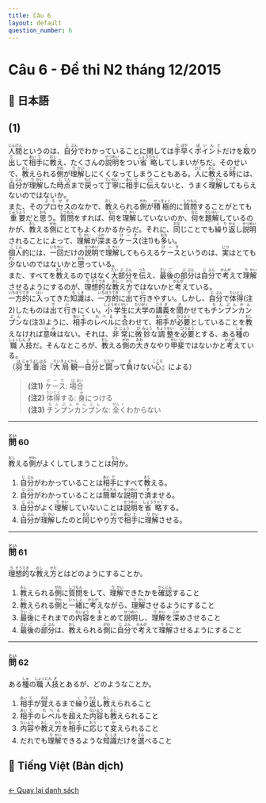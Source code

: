```yaml
---
title: Câu 6
layout: default
question_number: 6
---
```


# Câu 6 - Đề thi N2 tháng 12/2015
## 📖 日本語
## (1)  
<ruby>人<rt>にん</rt></ruby><ruby>間<rt>げん</rt></ruby>というのは、<ruby>自<rt>じ</rt></ruby><ruby>分<rt>ぶん</rt></ruby>でわかっていることに関しては<ruby>手<rt>て</rt></ruby><ruby>早<rt>ばや</rt></ruby>く<ruby>ポイント<rt>ぽいんと</rt></ruby>だけを<ruby>取<rt>と</rt></ruby>り<ruby>出<rt>だ</rt></ruby>して<ruby>相<rt>あい</rt></ruby><ruby>手<rt>て</rt></ruby>に<ruby>教<rt>おし</rt></ruby>え、たくさんの<ruby>説<rt>せつ</rt></ruby><ruby>明<rt>めい</rt></ruby>をつい<ruby>省<rt>しょう</rt></ruby><ruby>略<rt>りゃく</rt></ruby>してしまいがちだ。そのせいで、<ruby>教<rt>おし</rt></ruby>えられる<ruby>側<rt>がわ</rt></ruby>が<ruby>理<rt>り</rt></ruby><ruby>解<rt>かい</rt></ruby>しにくくなってしまうこともある。<ruby>人<rt>ひと</rt></ruby>に<ruby>教<rt>おし</rt></ruby>える<ruby>時<rt>とき</rt></ruby>には、<ruby>自<rt>じ</rt></ruby><ruby>分<rt>ぶん</rt></ruby>が<ruby>理<rt>り</rt></ruby><ruby>解<rt>かい</rt></ruby>した<ruby>時<rt>じ</rt></ruby><ruby>点<rt>てん</rt></ruby>まで<ruby>戻<rt>もど</rt></ruby>って<ruby>丁<rt>てい</rt></ruby><ruby>寧<rt>ねい</rt></ruby>に<ruby>相<rt>あい</rt></ruby><ruby>手<rt>て</rt></ruby>に<ruby>伝<rt>つた</rt></ruby>えないと、うまく<ruby>理<rt>り</rt></ruby><ruby>解<rt>かい</rt></ruby>してもらえないのではないか。  
また、その<ruby>プロセス<rt>ぷろせす</rt></ruby>のなかで、<ruby>教<rt>おし</rt></ruby>えられる<ruby>側<rt>がわ</rt></ruby>が<ruby>積<rt>せっ</rt></ruby><ruby>極<rt>きょく</rt></ruby>的に<ruby>質<rt>しつ</rt></ruby><ruby>問<rt>もん</rt></ruby>することがとても<ruby>重<rt>じゅう</rt></ruby><ruby>要<rt>よう</rt></ruby>だと<ruby>思<rt>おも</rt></ruby>う。<ruby>質<rt>しつ</rt></ruby><ruby>問<rt>もん</rt></ruby>をすれば、<ruby>何<rt>なに</rt></ruby>を<ruby>理<rt>り</rt></ruby><ruby>解<rt>かい</rt></ruby>していないのか、<ruby>何<rt>なに</rt></ruby>を<ruby>題<rt>だい</rt></ruby><ruby>解<rt>かい</rt></ruby>しているのかが、<ruby>教<rt>おし</rt></ruby>える<ruby>側<rt>がわ</rt></ruby>にとてもよくわかるからだ。それに、<ruby>同<rt>おな</rt></ruby>じことでも<ruby>繰<rt>く</rt></ruby><ruby>り<rt>り</rt></ruby><ruby>返<rt>かえ</rt></ruby>し<ruby>説<rt>せつ</rt></ruby><ruby>明<rt>めい</rt></ruby>されることによって、<ruby>理<rt>り</rt></ruby><ruby>解<rt>かい</rt></ruby>が<ruby>深<rt>ふか</rt></ruby>まる<ruby>ケース<rt>けーす</rt></ruby>(注1)も<ruby>多<rt>おお</rt></ruby>い。  
<ruby>個<rt>こ</rt></ruby><ruby>人<rt>じん</rt></ruby>的には、<ruby>一<rt>いち</rt></ruby><ruby>回<rt>かい</rt></ruby>だけの<ruby>説<rt>せつ</rt></ruby><ruby>明<rt>めい</rt></ruby>で<ruby>理<rt>り</rt></ruby><ruby>解<rt>かい</rt></ruby>してもらえる<ruby>ケース<rt>けーす</rt></ruby>というのは、<ruby>実<rt>じつ</rt></ruby>はとても<ruby>少<rt>すく</rt></ruby>ないのではないかと<ruby>思<rt>おも</rt></ruby>っている。  
また、すべてを<ruby>教<rt>おし</rt></ruby>えるのではなく<ruby>大<rt>だい</rt></ruby><ruby>部<rt>ぶ</rt></ruby><ruby>分<rt>ぶん</rt></ruby>を<ruby>伝<rt>つた</rt></ruby>え、<ruby>最<rt>さい</rt></ruby><ruby>後<rt>ご</rt></ruby>の<ruby>部<rt>ぶ</rt></ruby><ruby>分<rt>ぶん</rt></ruby>は<ruby>自<rt>じ</rt></ruby><ruby>分<rt>ぶん</rt></ruby>で<ruby>考<rt>かんが</rt></ruby>えて<ruby>理<rt>り</rt></ruby><ruby>解<rt>かい</rt></ruby>させるようにするのが、<ruby>理<rt>り</rt></ruby><ruby>想<rt>そう</rt></ruby><ruby>的<rt>てき</rt></ruby>な<ruby>教<rt>おし</rt></ruby>え<ruby>方<rt>かた</rt></ruby>ではないかと<ruby>考<rt>かんが</rt></ruby>えている。  
<ruby>一<rt>いち</rt></ruby><ruby>方<rt>ほう</rt></ruby><ruby>的<rt>てき</rt></ruby>に<ruby>入<rt>はい</rt></ruby>ってきた<ruby>知<rt>ち</rt></ruby><ruby>識<rt>しき</rt></ruby>は、<ruby>一<rt>いち</rt></ruby><ruby>方<rt>ほう</rt></ruby><ruby>的<rt>てき</rt></ruby>に<ruby>出<rt>で</rt></ruby>て<ruby>行<rt>い</rt></ruby>きやすい。しかし、<ruby>自<rt>じ</rt></ruby><ruby>分<rt>ぶん</rt></ruby>で<ruby>体<rt>たい</rt></ruby><ruby>得<rt>とく</rt></ruby>(注2)したものは<ruby>出<rt>で</rt></ruby>て<ruby>行<rt>い</rt></ruby>きにくい。<ruby>小<rt>しょう</rt></ruby><ruby>学<rt>がく</rt></ruby><ruby>生<rt>せい</rt></ruby>に<ruby>大<rt>だい</rt></ruby><ruby>学<rt>がく</rt></ruby>の<ruby>講<rt>こう</rt></ruby><ruby>義<rt>ぎ</rt></ruby>を<ruby>聞<rt>き</rt></ruby>かせても<ruby>チンプンカンプン<rt>ちんぷんかんぷん</rt></ruby>な(注3)ように、<ruby>相<rt>あい</rt></ruby><ruby>手<rt>て</rt></ruby>の<ruby>レベル<rt>れべる</rt></ruby>に<ruby>合<rt>あ</rt></ruby>わせて、<ruby>相<rt>あい</rt></ruby><ruby>手<rt>て</rt></ruby>が<ruby>必<rt>ひつ</rt></ruby><ruby>要<rt>よう</rt></ruby>としていることを<ruby>教<rt>おし</rt></ruby>えなければ<ruby>意<rt>い</rt></ruby><ruby>味<rt>み</rt></ruby>はない。それは、<ruby>非<rt>ひ</rt></ruby><ruby>常<rt>じょう</rt></ruby>に<ruby>微<rt>び</rt></ruby><ruby>妙<rt>みょう</rt></ruby>な<ruby>調<rt>ちょう</rt></ruby><ruby>整<rt>せい</rt></ruby>を<ruby>必<rt>ひつ</rt></ruby><ruby>要<rt>よう</rt></ruby>とする、ある<ruby>種<rt>しゅ</rt></ruby>の<ruby>職<rt>しょく</rt></ruby><ruby>人<rt>にん</rt></ruby><ruby>技<rt>ぎ</rt></ruby>だ。そんなところが、<ruby>教<rt>おし</rt></ruby>える<ruby>側<rt>がわ</rt></ruby>の<ruby>大<rt>おお</rt></ruby>きなやり<ruby>甲<rt>がい</rt></ruby><ruby>斐<rt>い</rt></ruby>ではないかと<ruby>考<rt>かんが</rt></ruby>えている。  
（<ruby>羽<rt>は</rt></ruby><ruby>生<rt>にゅう</rt></ruby><ruby>善<rt>よし</rt></ruby><ruby>治<rt>はる</rt></ruby>『<ruby>大<rt>たい</rt></ruby><ruby>局<rt>きょく</rt></ruby><ruby>観<rt>かん</rt></ruby>―<ruby>自<rt>じ</rt></ruby><ruby>分<rt>ぶん</rt></ruby>と<ruby>闘<rt>たたか</rt></ruby>って<ruby>負<rt>ま</rt></ruby>けない<ruby>心<rt>こころ</rt></ruby>』による）  

> **(注1)** <ruby>ケース<rt>けーす</rt></ruby>: <ruby>場<rt>ば</rt></ruby><ruby>合<rt>あい</rt></ruby>  
> **(注2)** <ruby>体<rt>たい</rt></ruby><ruby>得<rt>とく</rt></ruby>する: <ruby>身<rt>み</rt></ruby>につける  
> **(注3)** <ruby>チンプンカンプン<rt>ちんぷんかんぷん</rt></ruby>な: <ruby>全<rt>ぜん</rt></ruby><ruby>く<rt>く</rt></ruby>わからない  

---

### <ruby>問<rt>とい</rt></ruby> 60  
<ruby>教<rt>おし</rt></ruby>える<ruby>側<rt>がわ</rt></ruby>がよくしてしまうことは<ruby>何<rt>なん</rt></ruby>か。  

1. <ruby>自<rt>じ</rt></ruby><ruby>分<rt>ぶん</rt></ruby>がわかっていることは<ruby>相<rt>あい</rt></ruby><ruby>手<rt>て</rt></ruby>にすべて<ruby>教<rt>おし</rt></ruby>える。  
2. <ruby>自<rt>じ</rt></ruby><ruby>分<rt>ぶん</rt></ruby>がわかっていることは<ruby>簡<rt>かん</rt></ruby><ruby>単<rt>たん</rt></ruby>な<ruby>説<rt>せつ</rt></ruby><ruby>明<rt>めい</rt></ruby>で<ruby>済<rt>す</rt></ruby>ませる。  
3. <ruby>自<rt>じ</rt></ruby><ruby>分<rt>ぶん</rt></ruby>がよく<ruby>理<rt>り</rt></ruby><ruby>解<rt>かい</rt></ruby>していないことは<ruby>説<rt>せつ</rt></ruby><ruby>明<rt>めい</rt></ruby>を<ruby>省<rt>しょう</rt></ruby><ruby>略<rt>りゃく</rt></ruby>する。  
4. <ruby>自<rt>じ</rt></ruby><ruby>分<rt>ぶん</rt></ruby>が<ruby>理<rt>り</rt></ruby><ruby>解<rt>かい</rt></ruby>したのと<ruby>同<rt>おな</rt></ruby>じやり<ruby>方<rt>かた</rt></ruby>で<ruby>相<rt>あい</rt></ruby><ruby>手<rt>て</rt></ruby>に<ruby>理<rt>り</rt></ruby><ruby>解<rt>かい</rt></ruby>させる。  

---

### <ruby>問<rt>とい</rt></ruby> 61  
<ruby>理<rt>り</rt></ruby><ruby>想<rt>そう</rt></ruby><ruby>的<rt>てき</rt></ruby>な<ruby>教<rt>おし</rt></ruby>え<ruby>方<rt>かた</rt></ruby>とはどのようにすることか。  

1. <ruby>教<rt>おし</rt></ruby>えられる<ruby>側<rt>がわ</rt></ruby>に<ruby>質<rt>しつ</rt></ruby><ruby>問<rt>もん</rt></ruby>をして、<ruby>理<rt>り</rt></ruby><ruby>解<rt>かい</rt></ruby>できたかを<ruby>確<rt>かく</rt></ruby><ruby>認<rt>にん</rt></ruby>すること  
2. <ruby>教<rt>おし</rt></ruby>えられる<ruby>側<rt>がわ</rt></ruby>と<ruby>一<rt>いっ</rt></ruby><ruby>緒<rt>しょ</rt></ruby>に<ruby>考<rt>かんが</rt></ruby>えながら、<ruby>理<rt>り</rt></ruby><ruby>解<rt>かい</rt></ruby>させるようにすること  
3. <ruby>最<rt>さい</rt></ruby><ruby>後<rt>ご</rt></ruby>にそれまでの<ruby>内<rt>ない</rt></ruby><ruby>容<rt>よう</rt></ruby>を<ruby>ま<rt>ま</rt></ruby>とめて<ruby>説<rt>せつ</rt></ruby><ruby>明<rt>めい</rt></ruby>し、<ruby>理<rt>り</rt></ruby><ruby>解<rt>かい</rt></ruby>を<ruby>深<rt>ふか</rt></ruby>めさせること  
4. <ruby>最<rt>さい</rt></ruby><ruby>後<rt>ご</rt></ruby>の<ruby>部<rt>ぶ</rt></ruby><ruby>分<rt>ぶん</rt></ruby>は、<ruby>教<rt>おし</rt></ruby>えられる<ruby>側<rt>がわ</rt></ruby>に<ruby>自<rt>じ</rt></ruby><ruby>分<rt>ぶん</rt></ruby>で<ruby>考<rt>かんが</rt></ruby>えて<ruby>理<rt>り</rt></ruby><ruby>解<rt>かい</rt></ruby>させるようにすること  

---

### <ruby>問<rt>とい</rt></ruby> 62  
ある<ruby>種<rt>しゅ</rt></ruby>の<ruby>職<rt>しょく</rt></ruby><ruby>人<rt>にん</rt></ruby><ruby>技<rt>ぎ</rt></ruby>とあるが、どのようなことか。  

1. <ruby>相<rt>あい</rt></ruby><ruby>手<rt>て</rt></ruby>が<ruby>覚<rt>おぼ</rt></ruby>えるまで<ruby>繰<rt>く</rt></ruby><ruby>り<rt>り</rt></ruby><ruby>返<rt>かえ</rt></ruby>し<ruby>教<rt>おし</rt></ruby>えられること  
2. <ruby>相<rt>あい</rt></ruby><ruby>手<rt>て</rt></ruby>の<ruby>レベル<rt>れべる</rt></ruby>を<ruby>超<rt>こ</rt></ruby>えた<ruby>内<rt>ない</rt></ruby><ruby>容<rt>よう</rt></ruby>も<ruby>教<rt>おし</rt></ruby>えられること  
3. <ruby>内<rt>ない</rt></ruby><ruby>容<rt>よう</rt></ruby>や<ruby>教<rt>おし</rt></ruby>え<ruby>方<rt>かた</rt></ruby>を<ruby>相<rt>あい</rt></ruby><ruby>手<rt>て</rt></ruby>に<ruby>応<rt>おう</rt></ruby>じて<ruby>変<rt>か</rt></ruby>えられること  
4. だれでも<ruby>理<rt>り</rt></ruby><ruby>解<rt>かい</rt></ruby>できるような<ruby>知<rt>ち</rt></ruby><ruby>識<rt>しき</rt></ruby>だけを<ruby>選<rt>えら</rt></ruby>べること

## 📘 Tiếng Việt (Bản dịch)

<div style="margin-top: 2em;">
  <a href="/exam/n2/2015/">← Quay lại danh sách</a>
</div>